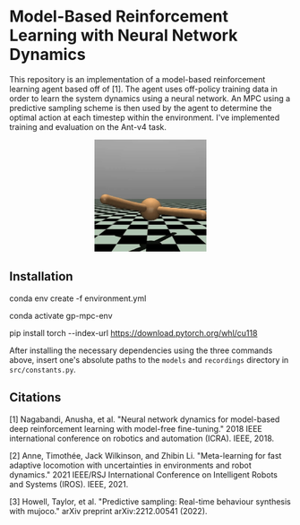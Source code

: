 # Model-Based Reinforcement Learning with Neural Network Dynamics
This repository is an implementation of a model-based reinforcement learning agent based off of [1]. The agent uses off-policy training data in order to learn the system dynamics using a neural network. An MPC using a predictive sampling scheme is then used by the agent to determine the optimal action at each timestep within the environment. I've implemented training and evaluation on the Ant-v4 task.

<p align="center">
    <img src="./recordings/ant-task-GIF.gif" width="200">
</p>

## Installation
conda env create -f environment.yml

conda activate gp-mpc-env

pip install torch --index-url https://download.pytorch.org/whl/cu118

After installing the necessary dependencies using the three commands above, insert one's absolute paths to the  `models` and `recordings` directory in `src/constants.py`.

## Citations
[1] Nagabandi, Anusha, et al. "Neural network dynamics for model-based deep reinforcement learning with model-free fine-tuning." 2018 IEEE international conference on robotics and automation (ICRA). IEEE, 2018.

[2] Anne, Timothée, Jack Wilkinson, and Zhibin Li. "Meta-learning for fast adaptive locomotion with uncertainties in environments and robot dynamics." 2021 IEEE/RSJ International Conference on Intelligent Robots and Systems (IROS). IEEE, 2021.

[3] Howell, Taylor, et al. "Predictive sampling: Real-time behaviour synthesis with mujoco." arXiv preprint arXiv:2212.00541 (2022).
